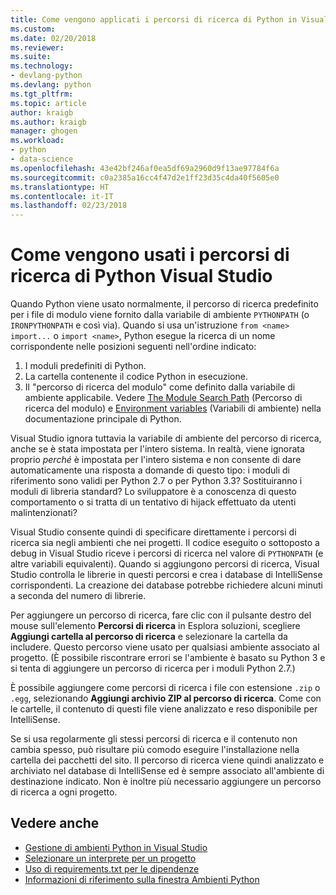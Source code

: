 ```yaml
---
title: Come vengono applicati i percorsi di ricerca di Python in Visual Studio | Microsoft Docs
ms.custom: 
ms.date: 02/20/2018
ms.reviewer: 
ms.suite: 
ms.technology:
- devlang-python
ms.devlang: python
ms.tgt_pltfrm: 
ms.topic: article
author: kraigb
ms.author: kraigb
manager: ghogen
ms.workload:
- python
- data-science
ms.openlocfilehash: 43e42bf246af0ea5df69a2960d9f13ae97784f6a
ms.sourcegitcommit: c0a2385a16cc4f47d2e1ff23d35c4da40f5605e0
ms.translationtype: HT
ms.contentlocale: it-IT
ms.lasthandoff: 02/23/2018
---
```

# <a name="how-visual-studio-uses-python-search-paths"></a>Come vengono usati i percorsi di ricerca di Python Visual Studio

Quando Python viene usato normalmente, il percorso di ricerca predefinito per i file di modulo viene fornito dalla variabile di ambiente `PYTHONPATH` (o `IRONPYTHONPATH` e così via). Quando si usa un'istruzione `from <name> import...` o `import <name>`, Python esegue la ricerca di un nome corrispondente nelle posizioni seguenti nell'ordine indicato:

1. I moduli predefiniti di Python.
1. La cartella contenente il codice Python in esecuzione.
1. Il "percorso di ricerca del modulo" come definito dalla variabile di ambiente applicabile. Vedere [The Module Search Path](https://docs.python.org/2/tutorial/modules.html#the-module-search-path) (Percorso di ricerca del modulo) e [Environment variables](https://docs.python.org/2/using/cmdline.html#envvar-PYTHONPATH) (Variabili di ambiente) nella documentazione principale di Python.

Visual Studio ignora tuttavia la variabile di ambiente del percorso di ricerca, anche se è stata impostata per l'intero sistema. In realtà, viene ignorata proprio *perché* è impostata per l'intero sistema e non consente di dare automaticamente una risposta a domande di questo tipo: i moduli di riferimento sono validi per Python 2.7 o per Python 3.3? Sostituiranno i moduli di libreria standard? Lo sviluppatore è a conoscenza di questo comportamento o si tratta di un tentativo di hijack effettuato da utenti malintenzionati?

Visual Studio consente quindi di specificare direttamente i percorsi di ricerca sia negli ambienti che nei progetti. Il codice eseguito o sottoposto a debug in Visual Studio riceve i percorsi di ricerca nel valore di `PYTHONPATH` (e altre variabili equivalenti). Quando si aggiungono percorsi di ricerca, Visual Studio controlla le librerie in questi percorsi e crea i database di IntelliSense corrispondenti. La creazione dei database potrebbe richiedere alcuni minuti a seconda del numero di librerie.

Per aggiungere un percorso di ricerca, fare clic con il pulsante destro del mouse sull'elemento **Percorsi di ricerca** in Esplora soluzioni, scegliere **Aggiungi cartella al percorso di ricerca** e selezionare la cartella da includere. Questo percorso viene usato per qualsiasi ambiente associato al progetto. (È possibile riscontrare errori se l'ambiente è basato su Python 3 e si tenta di aggiungere un percorso di ricerca per i moduli Python 2.7.)

È possibile aggiungere come percorsi di ricerca i file con estensione `.zip` o `.egg`, selezionando **Aggiungi archivio ZIP al percorso di ricerca**. Come con le cartelle, il contenuto di questi file viene analizzato e reso disponibile per IntelliSense.

Se si usa regolarmente gli stessi percorsi di ricerca e il contenuto non cambia spesso, può risultare più comodo eseguire l'installazione nella cartella dei pacchetti del sito. Il percorso di ricerca viene quindi analizzato e archiviato nel database di IntelliSense ed è sempre associato all'ambiente di destinazione indicato. Non è inoltre più necessario aggiungere un percorso di ricerca a ogni progetto.

## <a name="see-also"></a>Vedere anche

- [Gestione di ambienti Python in Visual Studio](managing-python-environments-in-visual-studio.md)
- [Selezionare un interprete per un progetto](selecting-a-python-environment-for-a-project.md)
- [Uso di requirements.txt per le dipendenze](managing-required-packages-with-requirements-txt.md)
- [Informazioni di riferimento sulla finestra Ambienti Python](python-environments-window-tab-reference.md)